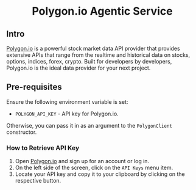 <h1 align="center">Polygon.io Agentic Service</h1>

## Intro

[Polygon.io][polygon] is a powerful stock market data API provider that provides extensive APIs that range from the realtime and historical data on stocks, options, indices, forex, crypto. Built for developers by developers, Polygon.io is the ideal data provider for your next project.

## Pre-requisites

Ensure the following environment variable is set:

- `POLYGON_API_KEY` - API key for Polygon.io.

Otherwise, you can pass it in as an argument to the `PolygonClient ` constructor.

### How to Retrieve API Key

1. Open [Polygon.io][polygon] and sign up for an account or log in.
2. On the left side of the screen, click on the `API Keys` menu item.
3. Locate your API key and copy it to your clipboard by clicking on the respective button.

[polygon]: https://polygon.io
